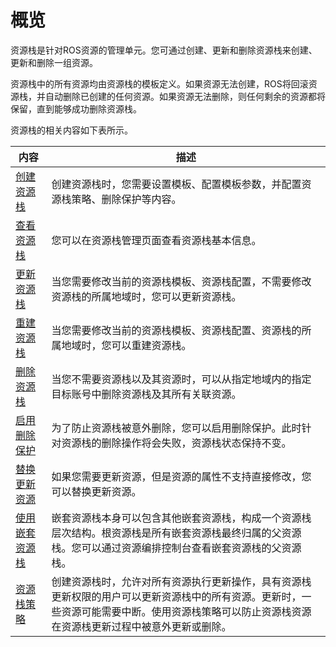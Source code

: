 # 概览

资源栈是针对ROS资源的管理单元。您可通过创建、更新和删除资源栈来创建、更新和删除一组资源。

资源栈中的所有资源均由资源栈的模板定义。如果资源无法创建，ROS将回滚资源栈，并自动删除已创建的任何资源。如果资源无法删除，则任何剩余的资源都将保留，直到能够成功删除资源栈。

资源栈的相关内容如下表所示。

|内容|描述|
|--|--|
|[创建资源栈](/intl.zh-CN/资源栈/创建资源栈.md)|创建资源栈时，您需要设置模板、配置模板参数，并配置资源栈策略、删除保护等内容。|
|[查看资源栈](/intl.zh-CN/资源栈/查看资源栈.md)|您可以在资源栈管理页面查看资源栈基本信息。|
|[更新资源栈](/intl.zh-CN/资源栈/更新资源栈.md)|当您需要修改当前的资源栈模板、资源栈配置，不需要修改资源栈的所属地域时，您可以更新资源栈。|
|[重建资源栈](/intl.zh-CN/资源栈/重建资源栈.md)|当您需要修改当前的资源栈模板、资源栈配置、资源栈的所属地域时，您可以重建资源栈。|
|[删除资源栈](/intl.zh-CN/资源栈/删除资源栈.md)|当您不需要资源栈以及其资源时，可以从指定地域内的指定目标账号中删除资源栈及其所有关联资源。|
|[启用删除保护](/intl.zh-CN/资源栈/启用删除保护.md)|为了防止资源栈被意外删除，您可以启用删除保护。此时针对资源栈的删除操作将会失败，资源栈状态保持不变。|
|[替换更新资源](/intl.zh-CN/资源栈/替换更新资源.md)|如果您需要更新资源，但是资源的属性不支持直接修改，您可以替换更新资源。|
|[使用嵌套资源栈](/intl.zh-CN/资源栈/使用嵌套资源栈.md)|嵌套资源栈本身可以包含其他嵌套资源栈，构成一个资源栈层次结构。根资源栈是所有嵌套资源栈最终归属的父资源栈。您可以通过资源编排控制台查看嵌套资源栈的父资源栈。|
|[资源栈策略](/intl.zh-CN/资源栈/资源栈策略.md)|创建资源栈时，允许对所有资源执行更新操作，具有资源栈更新权限的用户可以更新资源栈中的所有资源。更新时，一些资源可能需要中断。使用资源栈策略可以防止资源栈资源在资源栈更新过程中被意外更新或删除。|


